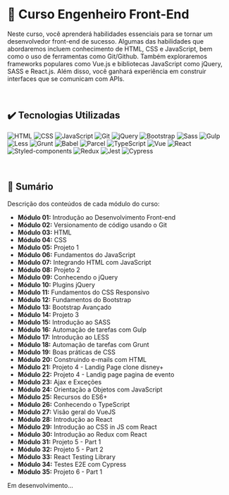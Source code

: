 # 📌 Curso Engenheiro Front-End
Neste curso, você aprenderá habilidades essenciais para se tornar um desenvolvedor front-end de sucesso. Algumas das habilidades que abordaremos incluem conhecimento de HTML, CSS e JavaScript, bem como o uso de ferramentas como Git/Github. Também exploraremos frameworks populares como Vue.js e bibliotecas JavaScript como jQuery, SASS e React.js. Além disso, você ganhará experiência em construir interfaces que se comunicam com APIs. 

<br>

## ✔️ Tecnologias Utilizadas
![HTML](https://img.shields.io/badge/HTML5-E34F26?style=for-the-badge&logo=html5&logoColor=white)
![CSS](https://img.shields.io/badge/CSS3-1572B6?style=for-the-badge&logo=css3&logoColor=white)
![JavaScript](https://img.shields.io/badge/JavaScript-323330?style=for-the-badge&logo=javascript&logoColor=F7DF1E)
![Git](https://img.shields.io/badge/Git-E34F26?style=for-the-badge&logo=git&logoColor=white)
![jQuery](https://img.shields.io/badge/jQuery-0769AD?style=for-the-badge&logo=jquery&logoColor=white)
![Bootstrap](https://img.shields.io/badge/Bootstrap-563D7C?style=for-the-badge&logo=bootstrap&logoColor=white)
![Sass](https://img.shields.io/badge/Sass-CC6699?style=for-the-badge&logo=sass&logoColor=white)
![Gulp](https://img.shields.io/badge/Gulp-CF4647?style=for-the-badge&logo=gulp&logoColor=white)
![Less](https://img.shields.io/badge/Less-1D365D?style=for-the-badge&logo=less&logoColor=white)
![Grunt](https://img.shields.io/badge/Grunt-E48632?style=for-the-badge&logo=grunt&logoColor=white)
![Babel](https://img.shields.io/badge/Babel-EEDA7C?style=for-the-badge&logo=babel&logoColor=white)
![Parcel](https://img.shields.io/badge/Parcel-E48632?style=for-the-badge&logo=parcel&logoColor=F7DF1E)
![TypeScript](https://img.shields.io/badge/TypeScript-007ACC?style=for-the-badge&logo=typescript&logoColor=white)
![Vue](https://img.shields.io/badge/Vue.js-35495E?style=for-the-badge&logo=vue.js&logoColor=4FC08D)
![React](https://img.shields.io/badge/React-20232A?style=for-the-badge&logo=react&logoColor=61DAFB)
![Styled-components](https://img.shields.io/badge/styled--components-DB7093?style=for-the-badge&logo=styled-components&logoColor=white)
![Redux](https://img.shields.io/badge/Redux-593D88?style=for-the-badge&logo=redux&logoColor=white)
![Jest](https://img.shields.io/badge/Jest-15C213?style=for-the-badge&logo=jest&logoColor=white)
![Cypress](https://img.shields.io/badge/Cypress-00897B?style=for-the-badge&logo=cypress&logoColor=white)

<br>

## 📎 Sumário
Descrição dos conteúdos de cada módulo do curso:
- **Módulo 01:** Introdução ao Desenvolvimento Front-end
- **Módulo 02:** Versionamento de código usando o Git
- **Módulo 03:** HTML
- **Módulo 04:** CSS
- **Módulo 05:** Projeto 1
- **Módulo 06:** Fundamentos do JavaScript
- **Módulo 07:** Integrando HTML com JavaScript
- **Módulo 08:** Projeto 2
- **Módulo 09:** Conhecendo o jQuery
- **Módulo 10:** Plugins jQuery
- **Módulo 11:** Fundamentos do CSS Responsivo
- **Módulo 12:** Fundamentos do Bootstrap
- **Módulo 13:** Bootstrap Avançado
- **Módulo 14:** Projeto 3
- **Módulo 15:** Introdução ao SASS
- **Módulo 16:** Automação de tarefas com Gulp
- **Módulo 17:** Introdução ao LESS
- **Módulo 18:** Automação de tarefas com Grunt
- **Módulo 19:** Boas práticas de CSS
- **Módulo 20:** Construindo e-mails com HTML
- **Módulo 21:** Projeto 4 - Landig Page clone disney+
- **Módulo 22:** Projeto 4 - Landig page pagina de evento
- **Módulo 23:** Ajax e Exceções
- **Módulo 24:** Orientação a Objetos com JavaScript
- **Módulo 25:** Recursos do ES6+
- **Módulo 26:** Conhecendo o TypeScript
- **Módulo 27:** Visão geral do VueJS
- **Módulo 28:** Introdução ao React
- **Módulo 29:** Introdução ao CSS in JS com React
- **Módulo 30:** Introdução ao Redux com React
- **Módulo 31:** Projeto 5 - Part 1
- **Módulo 32:** Projeto 5 - Part 2
- **Módulo 33:** React Testing Library
- **Módulo 34:** Testes E2E com Cypress
- **Módulo 35:** Projeto 6 - Part 1

Em desenvolvimento...